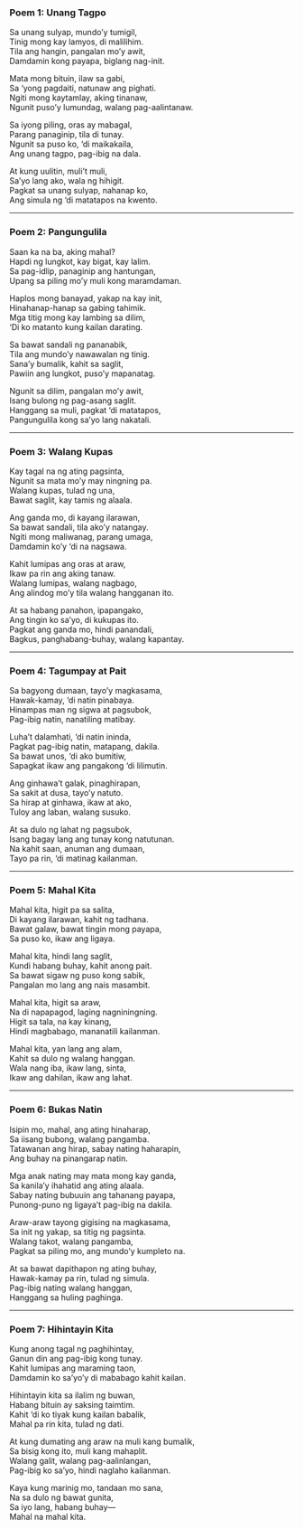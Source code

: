 ### **Poem 1: Unang Tagpo**  
Sa unang sulyap, mundo’y tumigil,  
Tinig mong kay lamyos, di malilihim.  
Tila ang hangin, pangalan mo’y awit,  
Damdamin kong payapa, biglang nag-init.  

Mata mong bituin, ilaw sa gabi,  
Sa ‘yong pagdaiti, natunaw ang pighati.  
Ngiti mong kaytamlay, aking tinanaw,  
Ngunit puso’y lumundag, walang pag-aalintanaw.  

Sa iyong piling, oras ay mabagal,  
Parang panaginip, tila di tunay.  
Ngunit sa puso ko, ‘di maikakaila,  
Ang unang tagpo, pag-ibig na dala.  

At kung uulitin, muli’t muli,  
Sa’yo lang ako, wala ng hihigit.  
Pagkat sa unang sulyap, nahanap ko,  
Ang simula ng ‘di matatapos na kwento.  

---

### **Poem 2: Pangungulila**  
Saan ka na ba, aking mahal?  
Hapdi ng lungkot, kay bigat, kay lalim.  
Sa pag-idlip, panaginip ang hantungan,  
Upang sa piling mo’y muli kong maramdaman.  

Haplos mong banayad, yakap na kay init,  
Hinahanap-hanap sa gabing tahimik.  
Mga titig mong kay lambing sa dilim,  
‘Di ko matanto kung kailan darating.  

Sa bawat sandali ng pananabik,  
Tila ang mundo’y nawawalan ng tinig.  
Sana’y bumalik, kahit sa saglit,  
Pawiin ang lungkot, puso’y mapanatag.  

Ngunit sa dilim, pangalan mo’y awit,  
Isang bulong ng pag-asang saglit.  
Hanggang sa muli, pagkat ‘di matatapos,  
Pangungulila kong sa’yo lang nakatali.  

---

### **Poem 3: Walang Kupas**  
Kay tagal na ng ating pagsinta,  
Ngunit sa mata mo’y may ningning pa.  
Walang kupas, tulad ng una,  
Bawat saglit, kay tamis ng alaala.  

Ang ganda mo, di kayang ilarawan,  
Sa bawat sandali, tila ako’y natangay.  
Ngiti mong maliwanag, parang umaga,  
Damdamin ko’y ‘di na nagsawa.  

Kahit lumipas ang oras at araw,  
Ikaw pa rin ang aking tanaw.  
Walang lumipas, walang nagbago,  
Ang alindog mo’y tila walang hangganan ito.  

At sa habang panahon, ipapangako,  
Ang tingin ko sa’yo, di kukupas ito.  
Pagkat ang ganda mo, hindi panandali,  
Bagkus, panghabang-buhay, walang kapantay.  

---

### **Poem 4: Tagumpay at Pait**  
Sa bagyong dumaan, tayo’y magkasama,  
Hawak-kamay, ‘di natin pinabaya.  
Hinampas man ng sigwa at pagsubok,  
Pag-ibig natin, nanatiling matibay.  

Luha’t dalamhati, ‘di natin ininda,  
Pagkat pag-ibig natin, matapang, dakila.  
Sa bawat unos, ‘di ako bumitiw,  
Sapagkat ikaw ang pangakong ‘di lilimutin.  

Ang ginhawa’t galak, pinaghirapan,  
Sa sakit at dusa, tayo’y natuto.  
Sa hirap at ginhawa, ikaw at ako,  
Tuloy ang laban, walang susuko.  

At sa dulo ng lahat ng pagsubok,  
Isang bagay lang ang tunay kong natutunan.  
Na kahit saan, anuman ang dumaan,  
Tayo pa rin, ‘di matinag kailanman.  

---

### **Poem 5: Mahal Kita**  
Mahal kita, higit pa sa salita,  
Di kayang ilarawan, kahit ng tadhana.  
Bawat galaw, bawat tingin mong payapa,  
Sa puso ko, ikaw ang ligaya.  

Mahal kita, hindi lang saglit,  
Kundi habang buhay, kahit anong pait.  
Sa bawat sigaw ng puso kong sabik,  
Pangalan mo lang ang nais masambit.  

Mahal kita, higit sa araw,  
Na di napapagod, laging nagniningning.  
Higit sa tala, na kay kinang,  
Hindi magbabago, mananatili kailanman.  

Mahal kita, yan lang ang alam,  
Kahit sa dulo ng walang hanggan.  
Wala nang iba, ikaw lang, sinta,  
Ikaw ang dahilan, ikaw ang lahat.  

---

### **Poem 6: Bukas Natin**  
Isipin mo, mahal, ang ating hinaharap,  
Sa iisang bubong, walang pangamba.  
Tatawanan ang hirap, sabay nating haharapin,  
Ang buhay na pinangarap natin.  

Mga anak nating may mata mong kay ganda,  
Sa kanila’y ihahatid ang ating alaala.  
Sabay nating bubuuin ang tahanang payapa,  
Punong-puno ng ligaya’t pag-ibig na dakila.  

Araw-araw tayong gigising na magkasama,  
Sa init ng yakap, sa titig ng pagsinta.  
Walang takot, walang pangamba,  
Pagkat sa piling mo, ang mundo’y kumpleto na.  

At sa bawat dapithapon ng ating buhay,  
Hawak-kamay pa rin, tulad ng simula.  
Pag-ibig nating walang hanggan,  
Hanggang sa huling paghinga.  

---

### **Poem 7: Hihintayin Kita**  
Kung anong tagal ng paghihintay,  
Ganun din ang pag-ibig kong tunay.  
Kahit lumipas ang maraming taon,  
Damdamin ko sa’yo’y di mababago kahit kailan.  

Hihintayin kita sa ilalim ng buwan,  
Habang bituin ay saksing taimtim.  
Kahit ‘di ko tiyak kung kailan babalik,  
Mahal pa rin kita, tulad ng dati.  

At kung dumating ang araw na muli kang bumalik,  
Sa bisig kong ito, muli kang mahaplit.  
Walang galit, walang pag-aalinlangan,  
Pag-ibig ko sa’yo, hindi naglaho kailanman.  

Kaya kung marinig mo, tandaan mo sana,  
Na sa dulo ng bawat gunita,  
Sa iyo lang, habang buhay—  
Mahal na mahal kita.